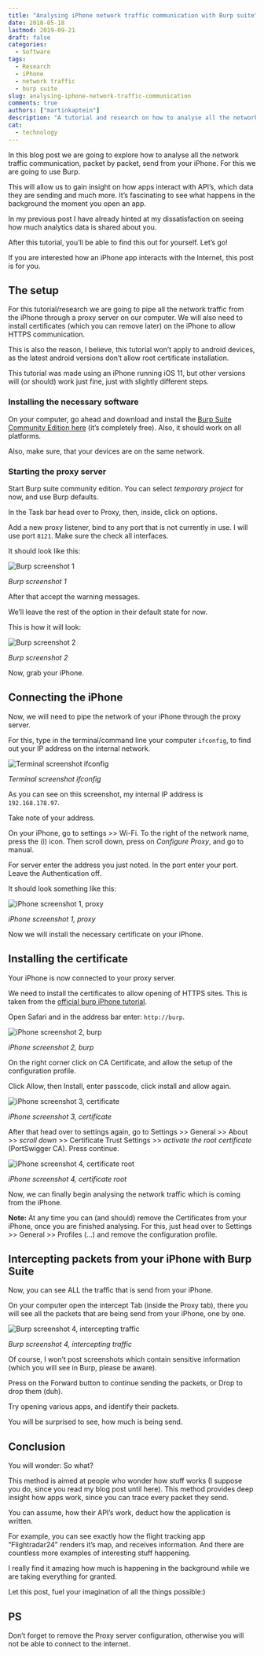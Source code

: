 ```yaml
---
title: "Analysing iPhone network traffic communication with Burp suite"
date: 2018-05-18
lastmod: 2019-09-21
draft: false
categories:
  - Software
tags:
  - Research
  - iPhone
  - network traffic
  - burp suite
slug: analysing-iphone-network-traffic-communication
comments: true
authors: ["martinkaptein"]
description: "A tutorial and research on how to analyse all the network traffic communication, packet by packet, send from your iPhone using Burp suite."
cat:
  - technology
---
```



In this blog post we are going to explore how to analyse all the network traffic communication, packet by packet, send from your iPhone. For this we are going to use Burp.

This will allow us to gain insight on how apps interact with API’s, which data they are sending and much more. It’s fascinating to see what happens in the background the moment you open an app.

In my previous post I have already hinted at my dissatisfaction on seeing how much analytics data is shared about you.

After this tutorial, you’ll be able to find this out for yourself. Let’s go!

If you are interested how an iPhone app interacts with the Internet, this post is for you.

## The setup

For this tutorial/research we are going to pipe all the network traffic from the iPhone through a proxy server on our computer. We will also need to install certificates (which you can remove later) on the iPhone to allow HTTPS communication. 

This is also the reason, I believe, this tutorial won’t apply to android devices, as the latest android versions don’t allow root certificate installation. 

This tutorial was made using an iPhone running iOS 11, but other versions will (or should) work just fine, just with slightly different steps.

### Installing the necessary software

On your computer, go ahead and download  and install the [Burp Suite Community Edition here](https://portswigger.net/burp/communitydownload) (it’s completely free). Also, it should work on all platforms.

Also, make sure, that your devices are on the same network.

### Starting the proxy server

Start Burp suite community edition. You can select *temporary project* for now, and use Burp defaults.

In the Task bar head over to Proxy, then, inside, click on options.

Add a new proxy listener, bind to any port that is not currently in use. I will use port `8121`. Make sure the check all interfaces.

It should look like this:

![Burp screenshot 1](/images/blog/burp1.jpg)

*Burp screenshot 1*

After that accept the warning messages.

We’ll leave the rest of the option in their default state for now.

This is how it will look:

![Burp screenshot 2](/images/blog/burp2.jpg)

*Burp screenshot 2*

Now, grab your iPhone.

## Connecting the iPhone

Now, we will need to pipe the network of your iPhone through the proxy server. 

For this, type in the terminal/command line your computer `ifconfig`, to find out your IP address on the internal network.

![Terminal screenshot ifconfig](/images/blog/burp3.jpg)

*Terminal screenshot ifconfig*

As you can see on this screenshot, my internal IP address is `192.168.178.97`.

Take note of your address.

On your iPhone, go to settings >> Wi-Fi. To the right of the network name, press the (i) icon. Then scroll down, press on *Configure Proxy*, and go to manual.

For server enter the address you just noted. In the port enter your port. Leave the Authentication off.

It should look something like this:

![iPhone screenshot 1, proxy](/images/blog/ip-scr-1.jpg)

*iPhone screenshot 1, proxy*

Now we will install the necessary certificate on your iPhone.

## Installing the certificate

Your iPhone is now connected to your proxy server.

We need to install the certificates to allow opening of HTTPS sites. This is taken from the [official burp iPhone tutorial](https://support.portswigger.net/customer/portal/articles/1841109-installing-burp-s-ca-certificate-in-an-ios-device).

Open Safari and in the address bar enter: `http://burp`.

![iPhone screenshot 2, burp](/images/blog/ip-scr-2.jpg)

*iPhone screenshot 2, burp*

On the right corner click on CA Certificate, and allow the setup of the configuration profile.

Click Allow, then Install, enter passcode, click install and allow again.

![iPhone screenshot 3, certificate](/images/blog/ip-scr-3.jpg)

*iPhone screenshot 3, certificate*

After that head over to settings again, go to Settings >> General >> About >> *scroll down* >> Certificate Trust Settings >> *activate the root certificate* (PortSwigger CA). Press continue.

![iPhone screenshot 4, certificate root](/images/blog/ip-scr-4.jpg)

*iPhone screenshot 4, certificate root*

Now, we can finally begin analysing the network traffic which is coming from the iPhone.

**Note:** At any time you can (and should) remove the Certificates from your iPhone, once you are finished analysing. For this, just head over to Settings >> General >> Profiles (…) and remove the configuration profile.

## Intercepting packets from your iPhone with Burp Suite

Now, you can see ALL the traffic that is send from your iPhone. 

On your computer open the intercept Tab (inside the Proxy tab), there you will see all the packets that are being send from your iPhone, one by one.

![Burp screenshot 4, intercepting traffic](/images/blog/burp4.jpg)

*Burp screenshot 4, intercepting traffic*

Of course, I won’t post screenshots which contain sensitive information (which you will see in Burp, please be aware).

Press on the Forward button to continue sending the packets, or Drop to drop them (duh).

Try opening various apps, and identify their packets.

You will be surprised to see, how much is being send.

## Conclusion

You will wonder: So what?

This method is aimed at people who wonder how stuff works (I suppose you do, since you read my blog post until here). This method provides deep insight how apps work, since you can trace every packet they send.

You can assume, how their API’s work, deduct how the application is written.

For example, you can see exactly how the flight tracking app “Flightradar24” renders it’s map, and receives information. And there are countless more examples of interesting stuff happening. 

I really find it amazing how much is happening in the background while we are taking everything for granted.

Let this post, fuel your imagination of all the things possible:)

## PS

Don’t forget to remove the Proxy server configuration, otherwise you will not be able to connect to the internet.

